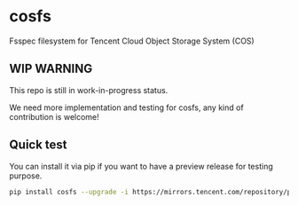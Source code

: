 # cosfs

Fsspec filesystem for Tencent Cloud Object Storage System (COS)

## WIP WARNING

This repo is still in work-in-progress status.

We need more implementation and testing for cosfs, any kind of contribution is welcome!

## Quick test

You can install it via pip if you want to have a preview release for testing purpose.

```bash
pip install cosfs --upgrade -i https://mirrors.tencent.com/repository/pypi/tencent_pypi/simple --extra-index-url https://mirrors.tencent.com/pypi/simple/
```
